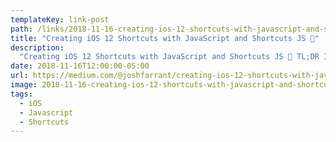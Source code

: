 ```yaml
---
templateKey: link-post
path: /links/2018-11-16-creating-ios-12-shortcuts-with-javascript-and-shortcuts-js
title: "Creating iOS 12 Shortcuts with JavaScript and Shortcuts JS 🧞"
description:
  "Creating iOS 12 Shortcuts with JavaScript and Shortcuts JS 🧞 TL;DR I created a library that allows you to create Shortcuts using JavaScript. "
date: 2018-11-16T12:00:00-05:00
url: https://medium.com/@joshfarrant/creating-ios-12-shortcuts-with-javascript-and-shortcuts-js-942420ca9904
image: 2018-11-16-creating-ios-12-shortcuts-with-javascript-and-shortcuts-js.png
tags:
  - iOS
  - Javascript
  - Shortcuts
---
```

